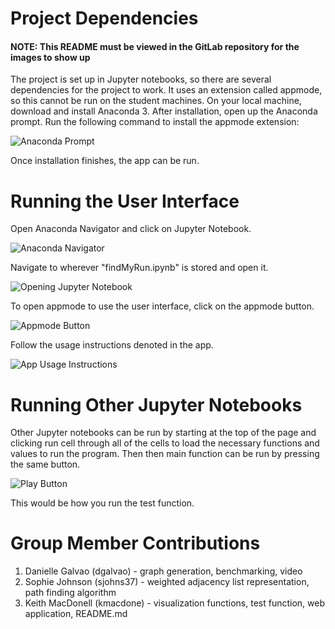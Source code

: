 Project Dependencies
====================
#### NOTE: This README must be viewed in the GitLab repository for the images to show up

The project is set up in Jupyter notebooks, so there are several dependencies for the project to work. It uses an extension called appmode, so this cannot be run on the student machines. On your local machine, download and install Anaconda 3. After installation, open up the Anaconda prompt. Run the following command to install the appmode extension:

![Anaconda Prompt](https://github.com/sophjohnson/find_my_run/blob/master/mdPics/prompt.PNG)
 
Once installation finishes, the app can be run. 


Running the User Interface
==========================
Open Anaconda Navigator and click on Jupyter Notebook.

![Anaconda Navigator](https://gitlab.com/kmacdone/projects/raw/master/finalProject/mdPics/anaconda.PNG?raw=true)

Navigate to wherever "findMyRun.ipynb" is stored and open it.

![Opening Jupyter Notebook](https://gitlab.com/kmacdone/projects/raw/master/finalProject/mdPics/findMyRun.PNG?raw=true)


To open appmode to use the user interface, click on the appmode button.

![Appmode Button](https://gitlab.com/kmacdone/projects/raw/master/finalProject/mdPics/appmode%20button.PNG?raw=true)

Follow the usage instructions denoted in the app.

![App Usage Instructions](https://gitlab.com/kmacdone/projects/raw/master/finalProject/mdPics/usage.PNG?raw=true)

Running Other Jupyter Notebooks
===============================
Other Jupyter notebooks can be run by starting at the top of the page and clicking run cell through all of the cells to load the necessary functions and values to run the program. Then then main function can be run by pressing the same button. 

![Play Button](https://gitlab.com/kmacdone/projects/raw/master/finalProject/mdPics/play%20button.PNG?raw=true)
 
This would be how you run the test function.

Group Member Contributions
==========================

1. Danielle Galvao   (dgalvao)   - graph generation, benchmarking, video
2. Sophie Johnson    (sjohns37)  - weighted adjacency list representation, path finding algorithm 
3. Keith MacDonell   (kmacdone)  - visualization functions, test function, web application, README.md
